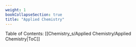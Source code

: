 ```yaml
---
weight: 1
bookCollapseSection: true
title: "Applied Chemistry"
---
```

Table of Contents: [[Chemistry_s/Applied Chemistry/Applied Chemistry|ToC]]